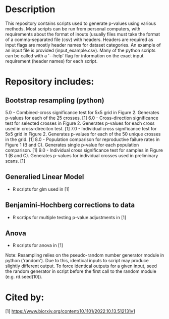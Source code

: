 # Description

This repository contains scripts used to generate p-values using various methods. Most scripts can be run from personal computers, with requirements about the format of inouts (usually files must take the format of a comma-separated file (csv) with headers. Headers are required as input flags are mostly header names for dataset categories. An example of an input file is provided (input_example.csv).
Many of the python scripts can be called with a '--help' flag for information on the exact input requirement (header names) for each script. 

# Repository includes:

## Bootstrap resampling (python)
5.0 - Combined-cross significance test for 5x5 grid in Figure 2. Generates p-values for each of the 25 crosses. [1]
6.0 - Cross-direction significance test for selected crosses in Figure 2. Generates p-values for each cross used in cross-direciton test. [1]
7.0 - Individual cross significance test for 5x5 grid in Figure 2. Generates p-values for each of the 50 unique crosses in the grid. [1]
8.0 - Population comparison for reproductive failure rates in Figure 1 (B and C). Generates single p-value for each population comparison. [1]
9.0 - Individual cross significance test for samples in Figure 1 (B and C). Generates p-values for individual crosses used in preliminary scans. [1] 

## Generalied Linear Model
- R scripts for glm used in [1]

## Benjamini-Hochberg corrections to data
- R scrtips for multiple testing p-value adjustments in [1]

## Anova 
- R scripts for anova in [1]

Note: Resampling relies on the pseudo-random number generator module in python ('random'). Due to this, identical inputs to script may produce slightly different output. To force identical outputs for a given input, seed the random generator in script before the first call to the random module (e.g. rd.seed(10)).

# Cited by: 
[1] https://www.biorxiv.org/content/10.1101/2022.10.13.512131v1
